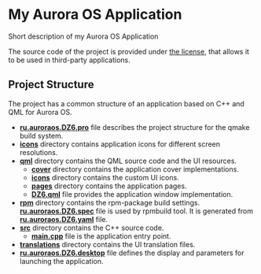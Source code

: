 # My Aurora OS Application

Short description of my Aurora OS Application

The source code of the project is provided under
[the license](LICENSE.BSD-3-CLAUSE.md),
that allows it to be used in third-party applications.

## Project Structure

The project has a common structure
of an application based on C++ and QML for Aurora OS.

* **[ru.auroraos.DZ6.pro](ru.auroraos.DZ6.pro)** file
  describes the project structure for the qmake build system.
* **[icons](icons)** directory contains application icons for different screen resolutions.
* **[qml](qml)** directory contains the QML source code and the UI resources.
  * **[cover](qml/cover)** directory contains the application cover implementations.
  * **[icons](qml/icons)** directory contains the custom UI icons.
  * **[pages](qml/pages)** directory contains the application pages.
  * **[DZ6.qml](qml/DZ6.qml)** file
    provides the application window implementation.
* **[rpm](rpm)** directory contains the rpm-package build settings.
  **[ru.auroraos.DZ6.spec](rpm/ru.auroraos.DZ6.spec)** file is used by rpmbuild tool.
  It is generated from **[ru.auroraos.DZ6.yaml](rpm/ru.auroraos.DZ6.yaml)** file.
* **[src](src)** directory contains the C++ source code.
  * **[main.cpp](src/main.cpp)** file is the application entry point.
* **[translations](translations)** directory contains the UI translation files.
* **[ru.auroraos.DZ6.desktop](ru.auroraos.DZ6.desktop)** file
  defines the display and parameters for launching the application.